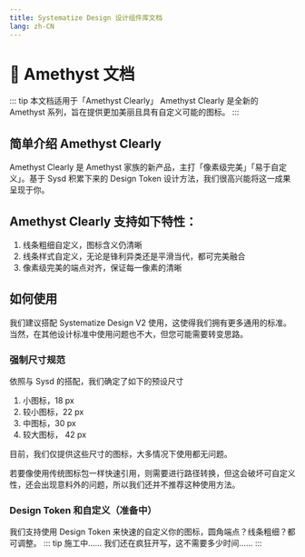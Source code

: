 ```yaml
---
title: Systematize Design 设计组件库文档
lang: zh-CN
---
```


# 📕 Amethyst 文档

::: tip 本文档适用于「Amethyst Clearly」
Amethyst Clearly 是全新的 Amethyst 系列，旨在提供更加美丽且具有自定义可能的图标。
:::


## 简单介绍 Amethyst Clearly
Amethyst Clearly 是 Amethyst 家族的新产品，主打「像素级完美」「易于自定义」。基于 Sysd 积累下来的 Design Token 设计方法，我们很高兴能将这一成果呈现于你。

## Amethyst Clearly 支持如下特性：
1. 线条粗细自定义，图标含义仍清晰
2. 线条样式自定义，无论是锋利异类还是平滑当代，都可完美融合
3. 像素级完美的端点对齐，保证每一像素的清晰

## 如何使用
我们建议搭配 Systematize Design V2 使用，这使得我们拥有更多通用的标准。当然，在其他设计标准中使用问题也不大，但您可能需要转变思路。
### 强制尺寸规范
依照与 Sysd 的搭配，我们确定了如下的预设尺寸


1. 小图标，18 px
2. 较小图标，22 px
3. 中图标，30 px
4. 较大图标， 42 px


目前，我们仅提供这些尺寸的图标，大多情况下使用都无问题。


若要像使用传统图标包一样快速引用，则需要进行路径转换，但这会破坏可自定义性，还会出现意料外的问题，所以我们还并不推荐这种使用方法。
### Design Token 和自定义（准备中）
我们支持使用 Design Token 来快速的自定义你的图标，圆角端点？线条粗细？都可调整。
::: tip 施工中……
我们还在疯狂开写，这不需要多少时间……
:::
